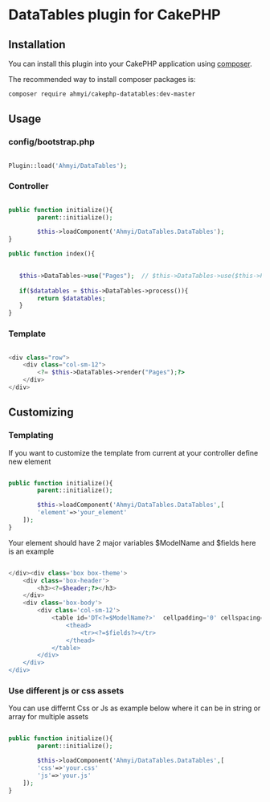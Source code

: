 # DataTables plugin for CakePHP

## Installation

You can install this plugin into your CakePHP application using [composer](http://getcomposer.org).

The recommended way to install composer packages is:

```BASH
composer require ahmyi/cakephp-datatables:dev-master
```


## Usage 

### config/bootstrap.php
```PHP

Plugin::load('Ahmyi/DataTables');

```

### Controller

```PHP

public function initialize(){
        parent::initialize();

        $this->loadComponent('Ahmyi/DataTables.DataTables');
}

public function index(){
    

   $this->DataTables->use("Pages");  // $this->DataTables->use($this->Pages);
   
   if($datatables = $this->DataTables->process()){
        return $datatables;
   }
}

```

### Template


```PHP

<div class="row">
	<div class="col-sm-12">
		<?= $this->DataTables->render("Pages");?>
	</div>
</div>

```

## Customizing

### Templating

If you want to customize the template from current at your controller define new element

```PHP

public function initialize(){
        parent::initialize();

        $this->loadComponent('Ahmyi/DataTables.DataTables',[
		'element'=>'your_element'
	]);
}
```

Your element should have 2 major variables $ModelName and $fields here is an example
```PHP

</div><div class='box box-theme'>
	<div class='box-header'>
		<h3><?=$header;?></h3>
	</div>
	<div class='box-body'>
		<div class='col-sm-12'>
			<table id='DT<?=$ModelName?>'  cellpadding='0' cellspacing='0' border='0' class='display' width='100%''>
				<thead>
					<tr><?=$fields?></tr>
				</thead>
			</table>
		</div>
	</div>
</div>

```

### Use different js or css assets

You can use differnt Css or Js as example below where it can be in string or array for multiple assets
```PHP

public function initialize(){
        parent::initialize();

        $this->loadComponent('Ahmyi/DataTables.DataTables',[
		'css'=>'your.css'
		'js'=>'your.js'
	]);
}
```
